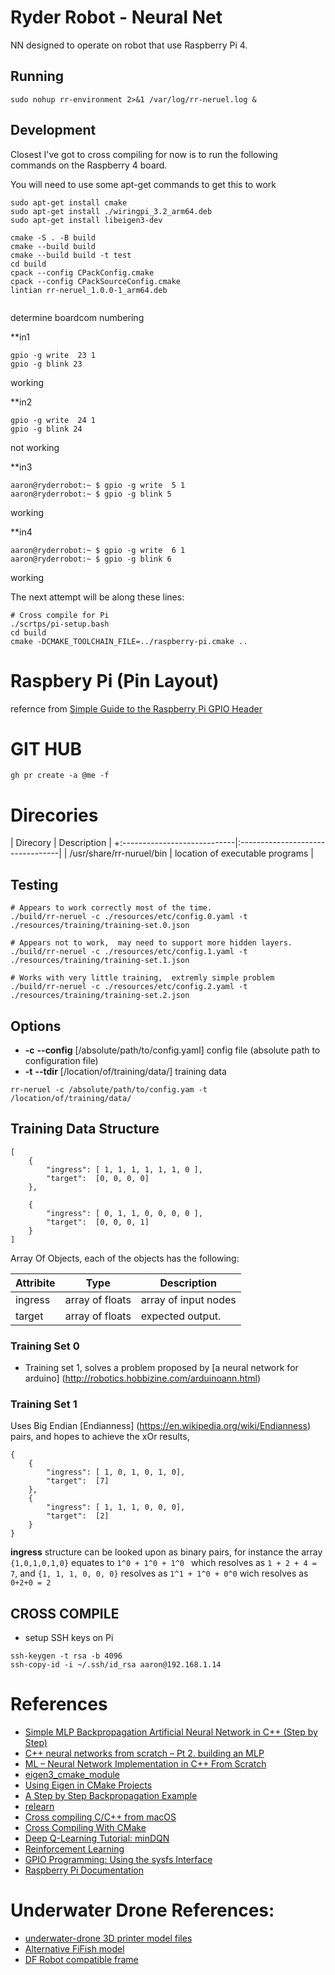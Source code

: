 # Ryder Robot - Neural Net

NN designed to operate on robot that use Raspberry Pi 4.

## Running

```
sudo nohup rr-environment 2>&1 /var/log/rr-neruel.log &
```

## Development

Closest I've got to cross compiling for now is to run the following commands on the Raspberry 4 board.


You will need to use some apt-get commands to get this to work

```
sudo apt-get install cmake
sudo apt-get install ./wiringpi_3.2_arm64.deb
sudo apt-get install libeigen3-dev 

cmake -S . -B build
cmake --build build
cmake --build build -t test
cd build
cpack --config CPackConfig.cmake
cpack --config CPackSourceConfig.cmake
lintian rr-neruel_1.0.0-1_arm64.deb


```

determine boardcom numbering

**in1
```
gpio -g write  23 1
gpio -g blink 23
```
working


**in2
```
gpio -g write  24 1
gpio -g blink 24
```

not working

**in3
```
aaron@ryderrobot:~ $ gpio -g write  5 1
aaron@ryderrobot:~ $ gpio -g blink 5
```
working


**in4
```
aaron@ryderrobot:~ $ gpio -g write  6 1
aaron@ryderrobot:~ $ gpio -g blink 6
```

working



The next attempt will be along these lines:

```
# Cross compile for Pi
./scrtps/pi-setup.bash
cd build 
cmake -DCMAKE_TOOLCHAIN_FILE=../raspberry-pi.cmake ..

```

# Raspbery Pi (Pin Layout)



refernce from [Simple Guide to the Raspberry Pi GPIO Header](https://www.raspberrypi-spy.co.uk/2012/06/simple-guide-to-the-rpi-gpio-header-and-pins/)

# GIT HUB

```
gh pr create -a @me -f 
```


# Direcories

| Direcory                    | Description                      |
+:----------------------------|:---------------------------------|
| /usr/share/rr-nuruel/bin    | location of executable programs  |

## Testing

```
# Appears to work correctly most of the time.
./build/rr-neruel -c ./resources/etc/config.0.yaml -t ./resources/training/training-set.0.json

# Appears not to work,  may need to support more hidden layers.
./build/rr-neruel -c ./resources/etc/config.1.yaml -t ./resources/training/training-set.1.json

# Works with very little training,  extremly simple problem
./build/rr-neruel -c ./resources/etc/config.2.yaml -t ./resources/training/training-set.2.json
```

## Options

- **-c** **--config** \[/absolute/path/to/config.yaml\] config file (absolute path to configuration file)
- **-t** **--tdir** \[/location/of/training/data/\]      training data

```
rr-neruel -c /absolute/path/to/config.yam -t /location/of/training/data/
```

## Training Data Structure

```
[
    {
        "ingress": [ 1, 1, 1, 1, 1, 1, 0 ],
        "target":  [0, 0, 0, 0]
    },

    {
        "ingress": [ 0, 1, 1, 0, 0, 0, 0 ],
        "target":  [0, 0, 0, 1]
    }
]
```

Array Of Objects, each of the objects has the following:

|  Attribite  | Type             | Description           |
|  --------   | ---------------  | ----------            |
| ingress     | array of floats  | array of input nodes  |
| target      | array of floats  | expected output.      |

### Training Set 0

* Training set 1, solves a problem proposed by [a neural network for arduino] (http://robotics.hobbizine.com/arduinoann.html)


### Training Set 1

Uses Big Endian [Endianness] (https://en.wikipedia.org/wiki/Endianness) pairs, and hopes to achieve the xOr results,


```
{
    {
        "ingress": [ 1, 0, 1, 0, 1, 0],
        "target":  [7]
    },
    {
        "ingress": [ 1, 1, 1, 0, 0, 0],
        "target":  [2]
    }
}
```

**ingress** structure can be looked upon as binary pairs, for instance the array ```{1,0,1,0,1,0}``` equates to ```1^0 + 1^0 + 1^0 ``` which resolves as ```1 + 2 + 4 = 7```,  and ```{1, 1, 1, 0, 0, 0}``` resolves as ```1^1 + 1^0 + 0^0``` wich resolves as ```0+2+0 = 2```


## CROSS COMPILE

* setup SSH keys on Pi

```
ssh-keygen -t rsa -b 4096
ssh-copy-id -i ~/.ssh/id_rsa aaron@192.168.1.14
```

# References

* [Simple MLP Backpropagation Artificial Neural Network in C++ (Step by Step)](https://www.codeproject.com/Articles/1237026/Simple-MLP-Backpropagation-Artificial-Neural-Netwo)
* [C++ neural networks from scratch – Pt 2. building an MLP](https://www.lyndonduong.com/mlp-build-cpp/)
* [ML – Neural Network Implementation in C++ From Scratch](https://www.geeksforgeeks.org/ml-neural-network-implementation-in-c-from-scratch/)
* [eigen3_cmake_module](https://github.com/ros2/eigen3_cmake_module)
* [Using Eigen in CMake Projects](https://eigen.tuxfamily.org/dox/TopicCMakeGuide.html)
* [A Step by Step Backpropagation Example](https://mattmazur.com/2015/03/17/a-step-by-step-backpropagation-example/)
* [relearn](https://alexge233.github.io/relearn/)
* [Cross compiling C/C++ from macOS](https://medium.com/@haraldfernengel/cross-compiling-c-c-from-macos-to-raspberry-pi-in-2-easy-steps-23f391a8c63)
* [Cross Compiling With CMake](https://cmake.org/cmake/help/book/mastering-cmake/chapter/Cross%20Compiling%20With%20CMake.html)
* [Deep Q-Learning Tutorial: minDQN](https://towardsdatascience.com/deep-q-learning-tutorial-mindqn-2a4c855abffc)
* [Reinforcement Learning](https://www.baeldung.com/cs/reinforcement-learning-neural-network)
* [GPIO Programming: Using the sysfs Interface](https://www.ics.com/blog/gpio-programming-using-sysfs-interface)
* [Raspberry Pi Documentation](https://www.raspberrypi.com/documentation/computers/raspberry-pi.html)



# Underwater Drone References:

* [underwater-drone 3D printer model files](https://github.com/guidoschillaci/underwater-drone)
* [Alternative FiFish model](https://www.printables.com/en/model/260372-propeller-protection-for-underwater-drone-fifish-v)
* [DF Robot compatible frame](https://cults3d.com/en/3d-model/various/rahmen-fuer-unterwasser-drohne-chasing-dory-rov)